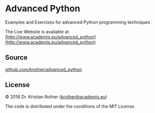 
# Advanced Python

Examples and Exercises for advanced Python programming techniques

The Live Website is available at [http://www.academis.eu/advanced_python](http://www.academis.eu/advanced_python)

## Source

[github.com/krother/advanced_python](https://github.com/krother/advanced_python)

## License

© 2018 Dr. Kristian Rother (krother@academis.eu)

The code is distributed under the conditions of the MIT License.
